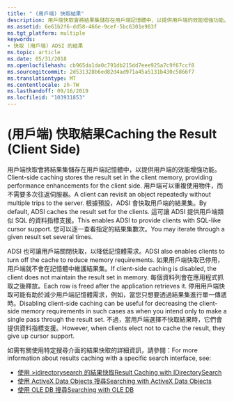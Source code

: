 ```yaml
---
title: " (用戶端) 快取結果"
description: 用戶端快取會將結果集儲存在用戶端記憶體中，以提供用戶端的效能增強功能。
ms.assetid: 6e61b2f6-dd58-466e-9cef-5bc6301e983f
ms.tgt_platform: multiple
keywords:
- 快取 (用戶端) ADSI 的結果
ms.topic: article
ms.date: 05/31/2018
ms.openlocfilehash: cb965da1da0c791db215dd7eee925a7c9f67ccf8
ms.sourcegitcommit: 2d531328b6ed82d4ad971a45a5131b430c5866f7
ms.translationtype: MT
ms.contentlocale: zh-TW
ms.lasthandoff: 09/16/2019
ms.locfileid: "103931853"
---
```

# <a name="caching-the-result-client-side"></a><span data-ttu-id="ee983-104"> (用戶端) 快取結果</span><span class="sxs-lookup"><span data-stu-id="ee983-104">Caching the Result (Client Side)</span></span>

<span data-ttu-id="ee983-105">用戶端快取會將結果集儲存在用戶端記憶體中，以提供用戶端的效能增強功能。</span><span class="sxs-lookup"><span data-stu-id="ee983-105">Client-side caching stores the result set in the client memory, providing performance enhancements for the client side.</span></span> <span data-ttu-id="ee983-106">用戶端可以重複使用物件，而不需要多次往返伺服器。</span><span class="sxs-lookup"><span data-stu-id="ee983-106">A client can revisit an object repeatedly without multiple trips to the server.</span></span> <span data-ttu-id="ee983-107">根據預設，ADSI 會快取用戶端的結果集。</span><span class="sxs-lookup"><span data-stu-id="ee983-107">By default, ADSI caches the result set for the clients.</span></span> <span data-ttu-id="ee983-108">這可讓 ADSI 提供用戶端類似 SQL 的資料指標支援。</span><span class="sxs-lookup"><span data-stu-id="ee983-108">This enables ADSI to provide clients with SQL-like cursor support.</span></span> <span data-ttu-id="ee983-109">您可以逐一查看指定的結果集數次。</span><span class="sxs-lookup"><span data-stu-id="ee983-109">You may iterate through a given result set several times.</span></span>

<span data-ttu-id="ee983-110">ADSI 也可讓用戶端關閉快取，以降低記憶體需求。</span><span class="sxs-lookup"><span data-stu-id="ee983-110">ADSI also enables clients to turn off the cache to reduce memory requirements.</span></span> <span data-ttu-id="ee983-111">如果用戶端快取已停用，用戶端就不會在記憶體中維護結果集。</span><span class="sxs-lookup"><span data-stu-id="ee983-111">If client-side caching is disabled, the client does not maintain the result set in memory.</span></span> <span data-ttu-id="ee983-112">每個資料列會在應用程式抓取之後釋放。</span><span class="sxs-lookup"><span data-stu-id="ee983-112">Each row is freed after the application retrieves it.</span></span> <span data-ttu-id="ee983-113">停用用戶端快取可能有助於減少用戶端記憶體需求，例如，當您只想要透過結果集進行單一傳遞時。</span><span class="sxs-lookup"><span data-stu-id="ee983-113">Disabling client-side caching can be useful for decreasing the client-side memory requirements in such cases as when you intend only to make a single pass through the result set.</span></span> <span data-ttu-id="ee983-114">不過，當用戶端選擇不快取結果時，它們會提供資料指標支援。</span><span class="sxs-lookup"><span data-stu-id="ee983-114">However, when clients elect not to cache the result, they give up cursor support.</span></span>

<span data-ttu-id="ee983-115">如需有關使用特定搜尋介面的結果快取的詳細資訊，請參閱：</span><span class="sxs-lookup"><span data-stu-id="ee983-115">For more information about results caching with a specific search interface, see:</span></span>

-   [<span data-ttu-id="ee983-116">使用 >idirectorysearch 的結果快取</span><span class="sxs-lookup"><span data-stu-id="ee983-116">Result Caching with IDirectorySearch</span></span>](result-caching-with-idirectorysearch.md)
-   [<span data-ttu-id="ee983-117">使用 ActiveX Data Objects 搜尋</span><span class="sxs-lookup"><span data-stu-id="ee983-117">Searching with ActiveX Data Objects</span></span>](searching-with-activex-data-objects-ado.md)
-   [<span data-ttu-id="ee983-118">使用 OLE DB 搜尋</span><span class="sxs-lookup"><span data-stu-id="ee983-118">Searching with OLE DB</span></span>](searching-with-ole-db.md)

 

 




